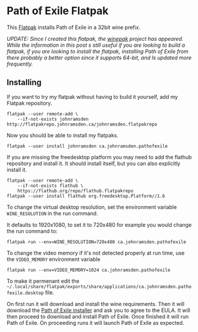 # Path of Exile Flatpak

This [Flatpak](https://flatpak.org) installs Path of Exile in a 32bit wine prefix.

*UPDATE: Since I created this flatpak, the [winepak](www.winepak.org) project has appeared. While the information in this post s still useful if you are looking to build a flatpak, if you are looking to install the flatpak, installing Path of Exile from there probably a better option since it supports 64-bit, and Is updated more frequently.*

## Installing

If you want to try my flatpak without having to build it yourself, add my Flatpak repository.

```
flatpak --user remote-add \
    --if-not-exists johnramsden http://flatpakrepo.johnramsden.ca/johnramsden.flatpakrepo
```

Now you should be able to install my flatpaks.

```
flatpak --user install johnramsden ca.johnramsden.pathofexile
```

If you are missing the freedesktop platform you may need to add the flathub repository and install it. It should install itself, but you can also explicitly install it.

```
flatpak --user remote-add \
    --if-not-exists flathub \
    https://flathub.org/repo/flathub.flatpakrepo
flatpak --user install flathub org.freedesktop.Platform//1.6
```

To change the virtual desktop resolution, set the environment variable `WINE_RESOLUTION` in the run command. 

It defaults to 1920x1080, to set it to 720x480 for example you would change the run command to: 

```
flatpak run --env=WINE_RESOLUTION=720x480 ca.johnramsden.pathofexile
```

To change the video memory if it's not detected properly at run time, use the `VIDEO_MEMORY` environment variable

```
flatpak run --env=VIDEO_MEMORY=1024 ca.johnramsden.pathofexile 
```

To make it permenant edit the `~/.local/share/flatpak/exports/share/applications/ca.johnramsden.pathofexile.desktop` file.

On first run it will download and install the wine requirements. Then it will download the [Path of Exile installer](https://www.pathofexile.com/downloads/PathOfExileInstaller.exe) and ask you to agree to the EULA. It will then proceed to download and install Path of Exile. Once finished it will run Path of Exile. On proceeding runs it will launch Path of Exile as expected.
